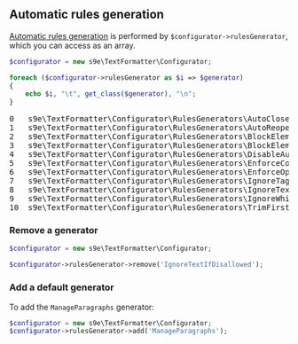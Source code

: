 ## Automatic rules generation

[Automatic rules generation](https://github.com/s9e/TextFormatter/blob/master/docs/RulesGenerators.md) is performed by `$configurator->rulesGenerator`, which you can access as an array.

```php
$configurator = new s9e\TextFormatter\Configurator;

foreach ($configurator->rulesGenerator as $i => $generator)
{
	echo $i, "\t", get_class($generator), "\n";
}
```
<pre>
0	s9e\TextFormatter\Configurator\RulesGenerators\AutoCloseIfVoid
1	s9e\TextFormatter\Configurator\RulesGenerators\AutoReopenFormattingElements
2	s9e\TextFormatter\Configurator\RulesGenerators\BlockElementsCloseFormattingElements
3	s9e\TextFormatter\Configurator\RulesGenerators\BlockElementsFosterFormattingElements
4	s9e\TextFormatter\Configurator\RulesGenerators\DisableAutoLineBreaksIfNewLinesArePreserved
5	s9e\TextFormatter\Configurator\RulesGenerators\EnforceContentModels
6	s9e\TextFormatter\Configurator\RulesGenerators\EnforceOptionalEndTags
7	s9e\TextFormatter\Configurator\RulesGenerators\IgnoreTagsInCode
8	s9e\TextFormatter\Configurator\RulesGenerators\IgnoreTextIfDisallowed
9	s9e\TextFormatter\Configurator\RulesGenerators\IgnoreWhitespaceAroundBlockElements
10	s9e\TextFormatter\Configurator\RulesGenerators\TrimFirstLineInCodeBlocks
</pre>

### Remove a generator

```php
$configurator = new s9e\TextFormatter\Configurator;

$configurator->rulesGenerator->remove('IgnoreTextIfDisallowed');
```

### Add a default generator

To add the `ManageParagraphs` generator:
```php
$configurator = new s9e\TextFormatter\Configurator;
$configurator->rulesGenerator->add('ManageParagraphs');
```
